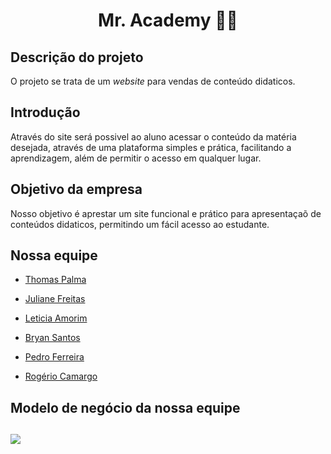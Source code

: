 <h1 align="center">Mr. Academy 📖🦉</h1>

<h2>Descrição do projeto</h2>

O projeto se trata de um _website_ para vendas de conteúdo didaticos.

<h2>Introdução</h2>

Através do site será possivel ao aluno acessar o conteúdo da matéria desejada, através de uma plataforma simples e prática, facilitando a aprendizagem, além de permitir o acesso em qualquer lugar. 

<h2>Objetivo da empresa</h2>

Nosso objetivo é aprestar um site funcional e prático para apresentaçaõ de conteúdos didaticos, permitindo um fácil acesso ao estudante.

<h2>Nossa equipe</h2>
           
 - [Thomas Palma](https://www.linkedin.com/in/thomas-palma-0764b81b3/)

 - [Juliane Freitas](https://www.linkedin.com/in/juliane-freitas-9b6287163)

 - [Leticia Amorim](https://www.linkedin.com/in/leticia-amorim-4761b1185/)

 - [Bryan Santos](https://www.linkedin.com/in/bryan-santos-77b53317b)

 - [Pedro Ferreira](https://www.linkedin.com/in/pedro-ferreira-6a8417190/)

 - [Rogério Camargo](https://www.linkedin.com/in/rogério-camargo-3a01191a5)

<h2>Modelo de negócio da nossa equipe<h2>
<img  align="center" src="https://github.com/ThomasPalma1/FatecPI-01/blob/master/docs/Canvas_Mr.Academy-1.png">
